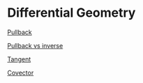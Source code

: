 # Differential Geometry

[Pullback](Differential%20Geometry%2061c969cf447e4396895341f4ba1a03ad/Pullback%20c1128c997ce44d78a346913f3582a2a1.md) 

[Pullback vs inverse](Differential%20Geometry%2061c969cf447e4396895341f4ba1a03ad/Pullback%20vs%20inverse%20ebfaa3b457c447e886d0124b09e3fad4.md)

[Tangent](Differential%20Geometry%2061c969cf447e4396895341f4ba1a03ad/Tangent%2058459aa9a82445109b4edc09fd92fa6c.md)

[Covector](Differential%20Geometry%2061c969cf447e4396895341f4ba1a03ad/Covector%20557fec907e8e414e988863b79d4eec1a.md)